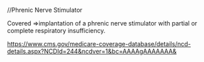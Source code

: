 //Phrenic Nerve Stimulator

Covered
 =>implantation of a phrenic nerve stimulator with partial or complete respiratory insufficiency.

https://www.cms.gov/medicare-coverage-database/details/ncd-details.aspx?NCDId=244&ncdver=1&bc=AAAAgAAAAAAA&
